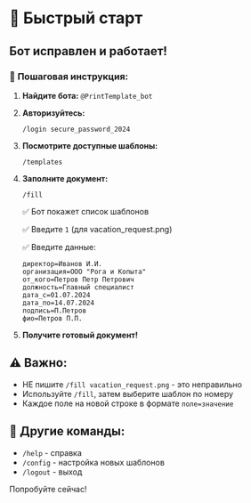 # 🚀 Быстрый старт

## Бот исправлен и работает!

### 📱 **Пошаговая инструкция:**

1. **Найдите бота:** `@PrintTemplate_bot`

2. **Авторизуйтесь:**
   ```
   /login secure_password_2024
   ```

3. **Посмотрите доступные шаблоны:**
   ```
   /templates
   ```

4. **Заполните документ:**
   ```
   /fill
   ```

   ✅ Бот покажет список шаблонов

   ✅ Введите `1` (для vacation_request.png)

   ✅ Введите данные:
   ```
   директор=Иванов И.И.
   организация=ООО "Рога и Копыта"
   от_кого=Петров Петр Петрович
   должность=Главный специалист
   дата_с=01.07.2024
   дата_по=14.07.2024
   подпись=П.Петров
   фио=Петров П.П.
   ```

5. **Получите готовый документ!**

## ⚠️ Важно:
- НЕ пишите `/fill vacation_request.png` - это неправильно
- Используйте `/fill`, затем выберите шаблон по номеру
- Каждое поле на новой строке в формате `поле=значение`

## 🔧 Другие команды:
- `/help` - справка
- `/config` - настройка новых шаблонов
- `/logout` - выход

Попробуйте сейчас!